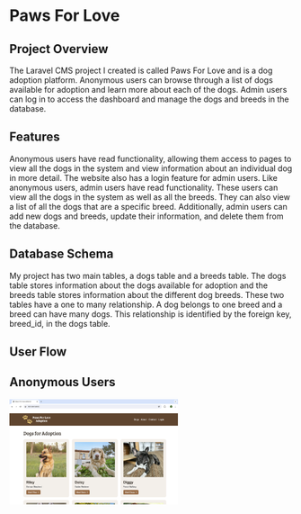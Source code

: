 # Paws For Love

## Project Overview

The Laravel CMS project I created is called Paws For Love and is a dog adoption platform. Anonymous users can browse through a list of dogs available for adoption and learn more about each of the dogs. Admin users can log in to access the dashboard and manage the dogs and breeds in the database.

## Features

Anonymous users have read functionality, allowing them access to pages to view all the dogs in the system and view information about an individual dog in more detail. The website also has a login feature for admin users. Like anonymous users, admin users have read functionality. These users can view all the dogs in the system as well as all the breeds. They can also view a list of all the dogs that are a specific breed. Additionally, admin users can add new dogs and breeds, update their information, and delete them from the database.

## Database Schema

My project has two main tables, a dogs table and a breeds table. The dogs table stores information about the dogs available for adoption and the breeds table stores information about the different dog breeds. These two tables have a one to many relationship. A dog belongs to one breed and a breed can have many dogs. This relationship is identified by the foreign key, breed_id, in the dogs table.

## User Flow

## Anonymous Users
<!--![Profile Image](/_readme/dog-list.png)-->
<img src="/_readme/dog-list.png" width="300">
